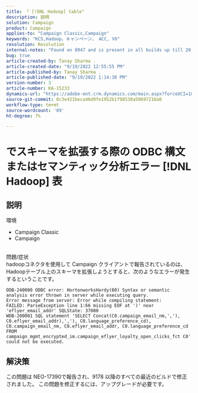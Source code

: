 ```yaml
---
title: 「 [!DNL Hadoop] table"
description: 説明
solution: Campaign
product: Campaign
applies-to: "Campaign Classic,Campaign"
keywords: "KCS,Hadoop，キャンペーン， ACC, V6"
resolution: Resolution
internal-notes: "Found on 8947 and is present in all builds up till 20.2.  Internal Support ticket: TK178548"
bug: true
article-created-by: Tanay Sharma .
article-created-date: "9/19/2022 12:55:55 PM"
article-published-by: Tanay Sharma .
article-published-date: "9/19/2022 1:14:38 PM"
version-number: 3
article-number: KA-15233
dynamics-url: "https://adobe-ent.crm.dynamics.com/main.aspx?forceUCI=1&pagetype=entityrecord&etn=knowledgearticle&id=9444595f-1a38-ed11-9db1-002248086735"
source-git-commit: 0c3e421beca46d9fe1952b1f98538a50697216a0
workflow-type: tm+mt
source-wordcount: '89'
ht-degree: 7%

---
```


# でスキーマを拡張する際の ODBC 構文またはセマンティック分析エラー [!DNL Hadoop] 表

## 説明

環境<br>
- Campaign Classic
- Campaign



<br>問題/症状<br>hadoopコネクタを使用して Campaign クライアントで報告されているのは、Hadoopテーブル上のスキーマを拡張しようとすると、次のようなエラーが発生するということです。<br>

```
ODB-240000 ODBC error: HortonworksHardy(80) Syntax or semantic analysis error thrown in server while executing query.
Error message from server: Error while compiling statement:
FAILED: ParseException line 1:66 missing EOF at ')' near 'eflyer_email_addr' SQLState: 37000
WDB-200001 SQL statement 'SELECT Concat(C0.campaign_email_nm,','), C0.eflyer_email_addr),','), C0.language_preference_cd), C0.campaign_email_nm, C0.eflyer_email_addr, C0.language_preference_cd FROM campaign_mgmt_encrypted_im.campaign_eflyer_loyalty_open_clicks_fct C0' could not be executed.
```



## 解決策


この問題は NEO-17390で報告され、9178 以降のすべての最近のビルドで修正されました。 この問題を修正するには、アップグレードが必要です。
